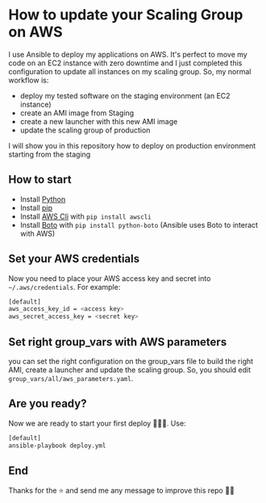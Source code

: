 # How to update your Scaling Group on AWS

I use Ansible to deploy my applications on AWS. It's perfect to move my code on an EC2 instance with zero downtime and I just completed this configuration to update all instances on my scaling group.
So, my normal workflow is:

- deploy my tested software on the staging environment (an EC2 instance)
- create an AMI image from Staging 
- create a new launcher with this new AMI image
- update the scaling group of production

I will show you in this repository how to deploy on production environment starting from the staging

## How to start

* Install [Python](https://www.python.org/downloads/)
* Install [pip](https://pip.pypa.io/en/stable/installing/) 
* Install [AWS Cli](https://aws.amazon.com/it/cli/) with `pip install awscli`
* Install [Boto](https://github.com/boto/boto) with `pip install python-boto` (Ansible uses Boto to interact with AWS)

## Set your AWS credentials

Now you need to place your AWS access key and secret into `~/.aws/credentials`. For example:
```bash
[default]
aws_access_key_id = <access key>
aws_secret_access_key = <secret key>
```

## Set right group_vars with AWS parameters

you can set the right configuration on the group_vars file to build the right AMI, create a launcher and update the scaling group. 
So, you should edit `group_vars/all/aws_parameters.yaml`.

## Are you ready?

Now we are ready to start your first deploy 🚀🚀🚀. Use:
```bash
[default]
ansible-playbook deploy.yml
```

## End

Thanks for the ⭐ and send me any message to improve this repo 💪🏻
